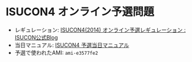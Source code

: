 # ISUCON4 オンライン予選問題

- レギュレーション: [ISUCON4(2014) オンライン予選レギュレーション : ISUCON公式Blog](http://isucon.net/archives/39979344.html)
- 当日マニュアル: [ISUCON4 予選当日マニュアル](https://gist.github.com/mirakui/e394ed543415852d34a6)
- 予選で使われたAMI: `ami-e3577fe2`
